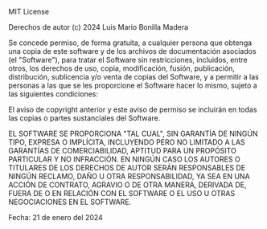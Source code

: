 MIT License

Derechos de autor (c) 2024 Luis Mario Bonilla Madera

Se concede permiso, de forma gratuita, a cualquier persona que obtenga una copia de este software y de los archivos de documentación asociados (el "Software"), para tratar el Software sin restricciones, incluidos, entre otros, los derechos de uso, copia, modificación, fusión, publicación, distribución, sublicencia y/o venta de copias del Software, y a permitir a las personas a las que se les proporcione el Software hacer lo mismo, sujeto a las siguientes condiciones:

El aviso de copyright anterior y este aviso de permiso se incluirán en todas las copias o partes sustanciales del Software.

EL SOFTWARE SE PROPORCIONA "TAL CUAL", SIN GARANTÍA DE NINGÚN TIPO, EXPRESA O IMPLÍCITA, INCLUYENDO PERO NO LIMITADO A LAS GARANTÍAS DE COMERCIABILIDAD, APTITUD PARA UN PROPÓSITO PARTICULAR Y NO INFRACCIÓN. EN NINGÚN CASO LOS AUTORES O TITULARES DE LOS DERECHOS DE AUTOR SERÁN RESPONSABLES DE NINGÚN RECLAMO, DAÑO U OTRA RESPONSABILIDAD, YA SEA EN UNA ACCIÓN DE CONTRATO, AGRAVIO O DE OTRA MANERA, DERIVADA DE, FUERA DE O EN RELACIÓN CON EL SOFTWARE O EL USO U OTRAS NEGOCIACIONES EN EL SOFTWARE.

Fecha: 21 de enero del 2024
